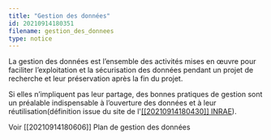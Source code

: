 ```yaml
---
title: "Gestion des données"
id: 20210914180351
filename: gestion_des_donnees
type: notice
---
```


La gestion des données est l’ensemble des activités mises en œuvre pour faciliter l’exploitation et la sécurisation des données pendant un projet de recherche et leur préservation après la fin du projet.

Si elles n’impliquent pas leur partage, des bonnes pratiques de gestion sont un préalable indispensable à l’ouverture des données et à leur réutilisation(définition issue du site de l'[[[20210914180430]] INRAE](https://datapartage.inrae.fr/Gerer)).

Voir [[20210914180606]] Plan de gestion des données

